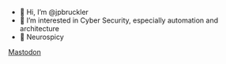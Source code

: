 - 👋 Hi, I’m @jpbruckler
- 👀 I’m interested in Cyber Security, especially automation and architecture
- 🧠 Neurospicy


<!---
jpbruckler/jpbruckler is a ✨ special ✨ repository because its `README.md` (this file) appears on your GitHub profile.
You can click the Preview link to take a look at your changes.
--->
<a rel="me" href="https://infosec.exchange/@jpbruckler">Mastodon</a>
